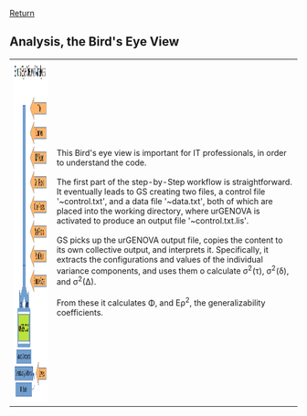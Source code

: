 [Return](professionals.md)
## Analysis, the Bird's Eye View ##
<TABLE>
	<TR>
		<TD>
			<img src = "img/AnaBird.png" width="350" height="600">
		</TD>
		<TD>
			This Bird's eye view is important for IT professionals, in order to
			understand the code.</BR></BR>
			The first part of the step-by-Step workflow is straightforward.
			It eventually leads to GS creating two files, a control file '~control.txt',
			and a data file '~data.txt', both of which are placed into the working directory,
			where urGENOVA is activated to produce an output file '~control.txt.lis'.</BR></BR>
			GS picks up the urGENOVA output file, copies the content to its own collective
			output, and interprets it. Specifically, it extracts the configurations and values of the
			individual variance components, and uses them o calculate &sigma;<sup>2</sup>(&tau;),
			&sigma;<sup>2</sup>(&delta;), and &sigma;<sup>2</sup>(&Delta;).</BR></BR>
			From these it calculates &Phi;, and E&rho;<sup>2</sup>, the generalizability coefficients.
</TABLE>
